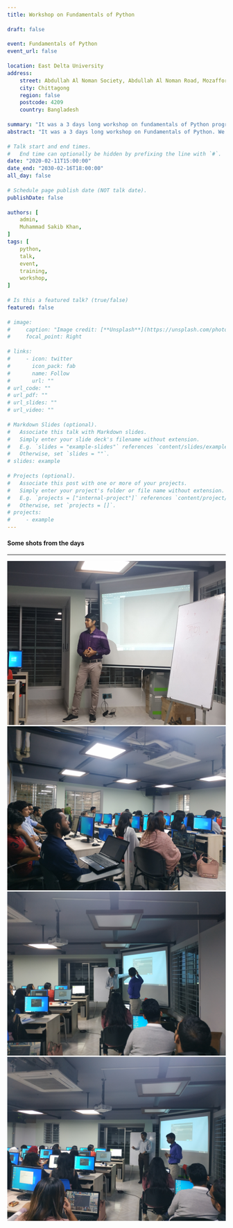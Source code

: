 ```yaml
---
title: Workshop on Fundamentals of Python

draft: false

event: Fundamentals of Python
event_url: false

location: East Delta University
address:
    street: Abdullah Al Noman Society, Abdullah Al Noman Road, Mozaffor Nogor, Khulshi, East Nasirabad
    city: Chittagong
    region: false
    postcode: 4209
    country: Bangladesh

summary: "It was a 3 days long workshop on fundamentals of Python programming language. We conducted the workshop in my university within the period of my undergraduate course. I played the role of a trainer in this workshop along with one of my friends Muhammad Sakib Khan Inan who is in the same university and also was the co-trainer for the workshop."
abstract: "It was a 3 days long workshop on Fundamentals of Python. We conducted the workshop in my university within the period of my undergraduate course. I played the role of a trainer in this workshop along with one of my friends Muhammad Sakib Khan Inan who is in the same university and also was the co-trainer for the workshop."

# Talk start and end times.
#   End time can optionally be hidden by prefixing the line with `#`.
date: "2020-02-11T15:00:00"
date_end: "2030-02-16T18:00:00"
all_day: false

# Schedule page publish date (NOT talk date).
publishDate: false

authors: [
    admin,
    Muhammad Sakib Khan,
]
tags: [
    python,
    talk,
    event,
    training,
    workshop,
]

# Is this a featured talk? (true/false)
featured: false

# image:
#     caption: "Image credit: [**Unsplash**](https://unsplash.com/photos/bzdhc5b3Bxs)"
#     focal_point: Right

# links:
#     - icon: twitter
#       icon_pack: fab
#       name: Follow
#       url: ""
# url_code: ""
# url_pdf: ""
# url_slides: ""
# url_video: ""

# Markdown Slides (optional).
#   Associate this talk with Markdown slides.
#   Simply enter your slide deck's filename without extension.
#   E.g. `slides = "example-slides"` references `content/slides/example-slides.md`.
#   Otherwise, set `slides = ""`.
# slides: example

# Projects (optional).
#   Associate this post with one or more of your projects.
#   Simply enter your project's folder or file name without extension.
#   E.g. `projects = ["internal-project"]` references `content/project/deep-learning/index.md`.
#   Otherwise, set `projects = []`.
# projects:
#     - example
---
```


#### Some shots from the days
---

![Photo 1](/media/events/Fundamentals%20of%20Python/photo%201.jpg)
![Photo 2](/media/events/Fundamentals%20of%20Python/photo%202.jpg)
![Photo 3](/media/events/Fundamentals%20of%20Python/photo%203.jpg)
![Photo 4](/media/events/Fundamentals%20of%20Python/photo%204.jpg)

<!-- {{% callout note %}}
Click on the **Slides** button above to view the built-in slides feature.
{{% /callout %}}

Slides can be added in a few ways:

-   **Create** slides using Wowchemy's [_Slides_](https://wowchemy.com/docs/managing-content/#create-slides) feature and link using `slides` parameter in the front matter of the talk file
-   **Upload** an existing slide deck to `static/` and link using `url_slides` parameter in the front matter of the talk file
-   **Embed** your slides (e.g. Google Slides) or presentation video on this page using [shortcodes](https://wowchemy.com/docs/writing-markdown-latex/).

Further event details, including [page elements](https://wowchemy.com/docs/writing-markdown-latex/) such as image galleries, can be added to the body of this page. -->
